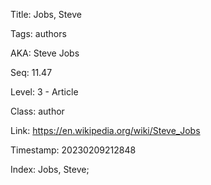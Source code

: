 Title:  Jobs, Steve

Tags:   authors

AKA:    Steve Jobs

Seq:    11.47

Level:  3 - Article

Class:  author

Link:   https://en.wikipedia.org/wiki/Steve_Jobs

Timestamp: 20230209212848

Index:  Jobs, Steve; 
